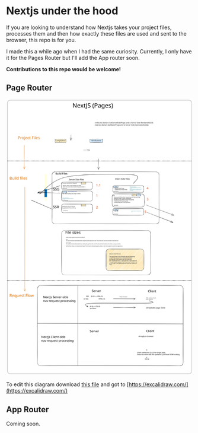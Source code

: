 # Nextjs under the hood

If you are looking to understand how Nextjs takes your project files, processes them and then how exactly these files
are used and sent to the browser, this repo is for you.

I made this a while ago when I had the same curiosity. Currently, I only have it for the Pages Router but I'll add the
App router soon.

**Contributions to this repo would be welcome!**

## Page Router

![nextjs architecture pages](./nextjs-under-the-hood-pages.svg)

To edit this diagram download [this file](nextjs-under-the-hood-pages.excalidraw) and got to [https://excalidraw.com/](https://excalidraw.com/)

## App Router

Coming soon.


